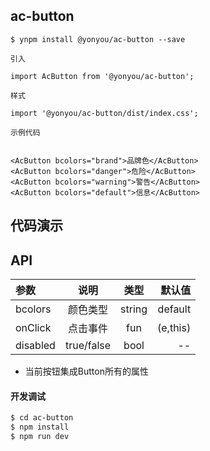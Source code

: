 ## ac-button

```
$ ynpm install @yonyou/ac-button --save

引入

import AcButton from '@yonyou/ac-button';

样式

import '@yonyou/ac-button/dist/index.css';

示例代码
 

<AcButton bcolors="brand">品牌色</AcButton>
<AcButton bcolors="danger">危险</AcButton>
<AcButton bcolors="warning">警告</AcButton>
<AcButton bcolors="default">信息</AcButton>

```

## 代码演示

## API

|参数|说明|类型|默认值|
|:--|:---:|:--:|---:|
|bcolors|颜色类型|string|default|
|onClick|点击事件|fun|(e,this)|
|disabled|true/false| bool| --|

* 当前按钮集成Button所有的属性

#### 开发调试

```sh
$ cd ac-button
$ npm install
$ npm run dev
```

